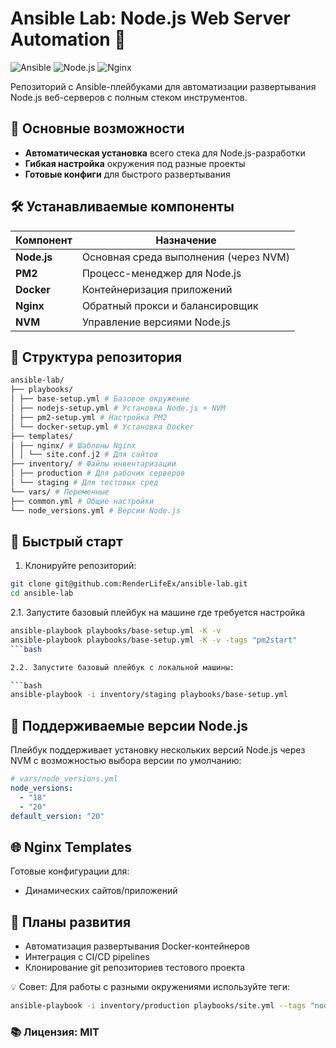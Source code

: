 # Ansible Lab: Node.js Web Server Automation 🚀

![Ansible](https://img.shields.io/badge/ansible-%231A1918.svg?style=for-the-badge&logo=ansible&logoColor=white)
![Node.js](https://img.shields.io/badge/Node.js-339933?style=for-the-badge&logo=nodedotjs&logoColor=white)
![Nginx](https://img.shields.io/badge/nginx-%23009639.svg?style=for-the-badge&logo=nginx&logoColor=white)

Репозиторий с Ansible-плейбуками для автоматизации развертывания Node.js веб-серверов с полным стеком инструментов.

## 🌟 Основные возможности

- **Автоматическая установка** всего стека для Node.js-разработки
- **Гибкая настройка** окружения под разные проекты
- **Готовые конфиги** для быстрого развертывания

## 🛠️ Устанавливаемые компоненты

| Компонент       | Назначение                          |
|-----------------|-------------------------------------|
| **Node.js**     | Основная среда выполнения (через NVM) |
| **PM2**         | Процесс-менеджер для Node.js        |
| **Docker**      | Контейнеризация приложений          |
| **Nginx**       | Обратный прокси и балансировщик     |
| **NVM**         | Управление версиями Node.js         |

## 📂 Структура репозитория

```bash
ansible-lab/
├── playbooks/
│ ├── base-setup.yml # Базовое окружение
│ ├── nodejs-setup.yml # Установка Node.js + NVM
│ ├── pm2-setup.yml # Настройка PM2
│ └── docker-setup.yml # Установка Docker
├── templates/
│ ├── nginx/ # Шаблоны Nginx
│ │ └── site.conf.j2 # Для сайтов
├── inventory/ # Файлы инвентаризации
│ ├── production # Для рабочих серверов
│ └── staging # Для тестовых сред
└── vars/ # Переменные
├── common.yml # Общие настройки
└── node_versions.yml # Версии Node.js
```

## 🚀 Быстрый старт

1. Клонируйте репозиторий:
```bash
git clone git@github.com:RenderLifeEx/ansible-lab.git
cd ansible-lab
```

2.1. Запустите базовый плейбук на машине где требуется настройка
```bash
ansible-playbook playbooks/base-setup.yml -K -v
ansible-playbook playbooks/base-setup.yml -K -v -tags "pm2start"
```bash

2.2. Запустите базовый плейбук с локальной машины:

```bash
ansible-playbook -i inventory/staging playbooks/base-setup.yml
```

## 🔧 Поддерживаемые версии Node.js

Плейбук поддерживает установку нескольких версий Node.js через NVM с возможностью выбора версии по умолчанию:

```yaml
# vars/node_versions.yml
node_versions:
  - "18"
  - "20"
default_version: "20"
```

## 🌐 Nginx Templates

Готовые конфигурации для:
- Динамических сайтов/приложений

## 🔮 Планы развития

- Автоматизация развертывания Docker-контейнеров
- Интеграция с CI/CD pipelines
- Клонирование git репозиториев тестового проекта

💡 Совет: Для работы с разными окружениями используйте теги:

```bash
ansible-playbook -i inventory/production playbooks/site.yml --tags "nodejs,nginx"
```

### 📚 Лицензия: MIT